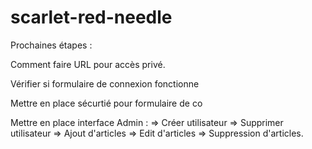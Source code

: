 # scarlet-red-needle

Prochaines étapes : 

Comment faire URL pour accès privé. 

Vérifier si formulaire de connexion fonctionne 

Mettre en place sécurtié pour formulaire de co 

Mettre en place interface Admin : 
    => Créer utilisateur 
    => Supprimer utilisateur 
    => Ajout d'articles 
    => Edit d'articles 
    => Suppression d'articles. 


